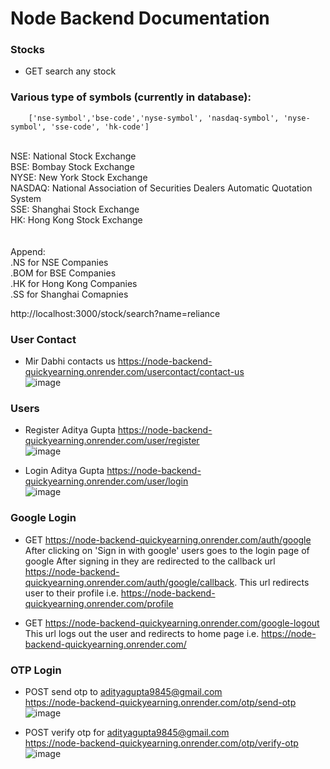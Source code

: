 # Node Backend Documentation

### Stocks

- GET search any stock 
### Various type of symbols (currently in database):
        ['nse-symbol','bse-code','nyse-symbol', 'nasdaq-symbol', 'nyse-symbol', 'sse-code', 'hk-code'] 
<br>    NSE: National Stock Exchange 
<br>    BSE: Bombay Stock Exchange 
<br>    NYSE: New York Stock Exchange 
<br>    NASDAQ: National Association of Securities Dealers Automatic Quotation System 
<br>    SSE: Shanghai Stock Exchange 
<br>    HK: Hong Kong Stock Exchange 
<br>    
<br>    Append: 
<br>        .NS for NSE Companies
<br>        .BOM for BSE Companies
<br>        .HK for Hong Kong Companies
<br>        .SS for Shanghai Comapnies

http://localhost:3000/stock/search?name=reliance

### User Contact

- Mir Dabhi contacts us
https://node-backend-quickyearning.onrender.com/usercontact/contact-us <br>
![image](https://github.com/user-attachments/assets/fb906584-4366-4c77-90f4-57c3cf3c82ec)


### Users

- Register Aditya Gupta
https://node-backend-quickyearning.onrender.com/user/register <br>
![image](https://github.com/user-attachments/assets/6c69638b-a6a0-4b88-9fc5-ca1dbd1ab143)


- Login Aditya Gupta
https://node-backend-quickyearning.onrender.com/user/login <br>
![image](https://github.com/user-attachments/assets/7720c419-dead-4ad9-960b-9c6594c62943)

### Google Login

- GET https://node-backend-quickyearning.onrender.com/auth/google
After clicking on 'Sign in with google' users goes to the login page of google
After signing in they are redirected to the callback url https://node-backend-quickyearning.onrender.com/auth/google/callback. This url redirects user to their profile i.e. https://node-backend-quickyearning.onrender.com/profile

- GET https://node-backend-quickyearning.onrender.com/google-logout
This url logs out the user and redirects to home page i.e. https://node-backend-quickyearning.onrender.com/

### OTP Login

- POST send otp to adityagupta9845@gmail.com <br>
https://node-backend-quickyearning.onrender.com/otp/send-otp <br>
![image](https://github.com/user-attachments/assets/b5115059-b27c-44d0-a2d3-e9f7ad54b728)

- POST verify otp for adityagupta9845@gmail.com <br>
https://node-backend-quickyearning.onrender.com/otp/verify-otp <br>
![image](https://github.com/user-attachments/assets/bcbc6106-5e62-4b49-8acd-c904cf942f4d)
